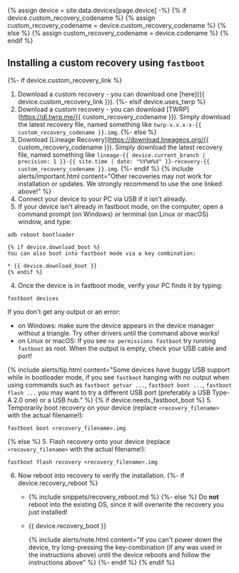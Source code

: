 {% assign device = site.data.devices[page.device] -%}
{% if device.custom_recovery_codename %}
{% assign custom_recovery_codename = device.custom_recovery_codename %}
{% else %}
{% assign custom_recovery_codename = device.codename %}
{% endif %}

## Installing a custom recovery using `fastboot`

{%- if device.custom_recovery_link %}
1. Download a custom recovery - you can download one [here]({{ device.custom_recovery_link }}).
{%- elsif device.uses_twrp %}
1. Download a custom recovery - you can download [TWRP](https://dl.twrp.me/{{ custom_recovery_codename }}). Simply download the latest recovery file, named something like `twrp-x.x.x-x-{{ custom_recovery_codename }}.img`.
{%- else %}
1. Download [Lineage Recovery](https://download.lineageos.org/{{ custom_recovery_codename }}). Simply download the latest recovery file, named something like `lineage-{{ device.current_branch | precision: 1 }}-{{ site.time | date: "%Y%m%d" }}-recovery-{{ custom_recovery_codename }}.img`.
{%- endif %}
    {% include alerts/important.html content="Other recoveries may not work for installation or updates. We strongly recommend to use the one linked above!" %}
2. Connect your device to your PC via USB if it isn't already.
3. If your device isn't already in fastboot mode, on the computer, open a command prompt (on Windows) or terminal (on Linux or macOS) window, and type:
```
adb reboot bootloader
```
    {% if device.download_boot %}
    You can also boot into fastboot mode via a key combination:

    * {{ device.download_boot }}
    {% endif %}
4. Once the device is in fastboot mode, verify your PC finds it by typing:
```
fastboot devices
```
   If you don't get any output or an error:
   * on Windows: make sure the device appears in the device manager without a triangle. Try other drivers until the command above works!
   * on Linux or macOS: If you see `no permissions fastboot` try running `fastboot` as root. When the output is empty, check your USB cable and port!

   {% include alerts/tip.html content="Some devices have buggy USB support while in bootloader mode, if you see `fastboot` hanging with no output when using commands such as `fastboot getvar ...`, `fastboot boot ...`, `fastboot flash ...` you may want to try a different USB port (preferably a USB Type-A 2.0 one) or a USB hub." %}
{% if device.needs_fastboot_boot %}
5. Temporarily boot recovery on your device (replace `<recovery_filename>` with the actual filename!):
```
fastboot boot <recovery_filename>.img
```
{% else %}
5. Flash recovery onto your device (replace `<recovery_filename>` with the actual filename!):
```
fastboot flash recovery <recovery_filename>.img
```
6. Now reboot into recovery to verify the installation.
    {%- if device.recovery_reboot %}
    * {% include snippets/recovery_reboot.md %}
    {%- else %}
    Do **not** reboot into the existing OS, since it will overwrite the recovery you just installed!
    * {{ device.recovery_boot }}

      {% include alerts/note.html content="If you can't power down the device, try long-pressing the key-combination (if any was used in the instructions above) until the device reboots and follow the instructions above" %}
    {%- endif %}
{% endif %}

